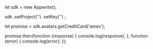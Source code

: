 let sdk = new Appwrite();

sdk
    .setProject('')
    .setKey('')
;

let promise = sdk.avatars.getCreditCard('amex');

promise.then(function (response) {
    console.log(response);
}, function (error) {
    console.log(error);
});
